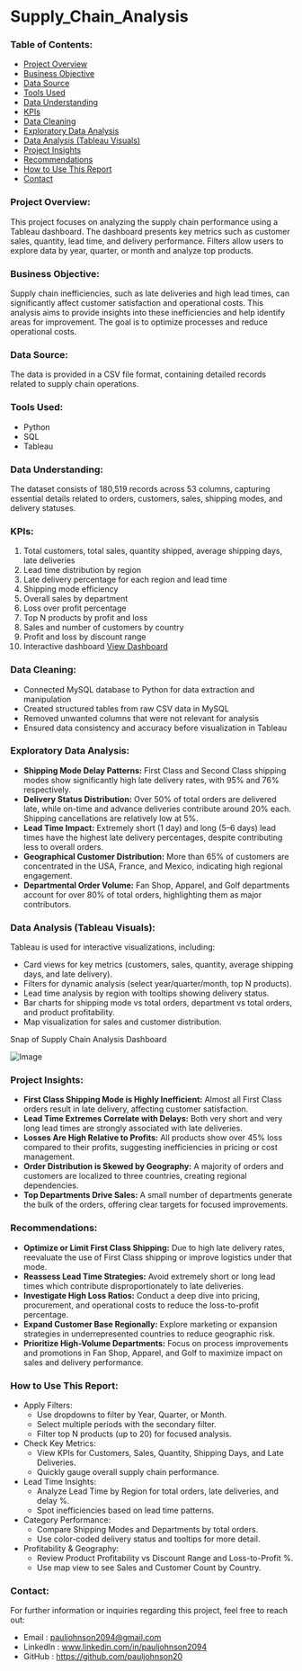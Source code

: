 # Supply_Chain_Analysis

### Table of Contents:
- [Project Overview](#project-overview)
- [Business Objective](#business-objective)
- [Data Source](#data-source)
- [Tools Used](#tools-used)
- [Data Understanding](#data-understanding)
- [KPIs](#kpis)
- [Data Cleaning](#data-cleaning)
- [Exploratory Data Analysis](#exploratory-data-analysis)
- [Data Analysis (Tableau Visuals)](#data-analysis-tableau-visuals)
- [Project Insights](#project-insights)
- [Recommendations](#recommendations)
- [How to Use This Report](#how-to-use-this-report)
- [Contact](#contact)

### Project Overview:
This project focuses on analyzing the supply chain performance using a Tableau dashboard. The dashboard presents key metrics such as customer sales, quantity, lead time, and delivery performance. Filters allow users to explore data by year, quarter, or month and analyze top products.

### Business Objective:
Supply chain inefficiencies, such as late deliveries and high lead times, can significantly affect customer satisfaction and operational costs. This analysis aims to provide insights into these inefficiencies and help identify areas for improvement. The goal is to optimize processes and reduce operational costs.

### Data Source:
The data is provided in a CSV file format, containing detailed records related to supply chain operations.

### Tools Used:
  - Python
  - SQL
  - Tableau

### Data Understanding:
The dataset consists of 180,519 records across 53 columns, capturing essential details related to orders, customers, sales, shipping modes, and delivery statuses.

### KPIs:
  1. Total customers, total sales, quantity shipped, average shipping days, late deliveries
  2. Lead time distribution by region
  3. Late delivery percentage for each region and lead time
  4. Shipping mode efficiency
  5. Overall sales by department
  6. Loss over profit percentage
  7. Top N products by profit and loss
  8. Sales and number of customers by country
  9. Profit and loss by discount range
  10. Interactive dashboard [View Dashboard](https://github.com/user-attachments/assets/f1c5f4e0-28ee-4adc-83a5-512b4bbf6e6c)

### Data Cleaning:
  - Connected MySQL database to Python for data extraction and manipulation
  - Created structured tables from raw CSV data in MySQL
  - Removed unwanted columns that were not relevant for analysis
  - Ensured data consistency and accuracy before visualization in Tableau

### Exploratory Data Analysis:
  - **Shipping Mode Delay Patterns:** First Class and Second Class shipping modes show significantly high late delivery rates, with 95% and 76% respectively.
  - **Delivery Status Distribution:** Over 50% of total orders are delivered late, while on-time and advance deliveries contribute around 20% each. Shipping cancellations are relatively low at 5%.
  - **Lead Time Impact:** Extremely short (1 day) and long (5–6 days) lead times have the highest late delivery percentages, despite contributing less to overall orders.
  - **Geographical Customer Distribution:** More than 65% of customers are concentrated in the USA, France, and Mexico, indicating high regional engagement.
  - **Departmental Order Volume:** Fan Shop, Apparel, and Golf departments account for over 80% of total orders, highlighting them as major contributors.

### Data Analysis (Tableau Visuals):
Tableau is used for interactive visualizations, including:
  - Card views for key metrics (customers, sales, quantity, average shipping days, and late delivery).
  - Filters for dynamic analysis (select year/quarter/month, top N products).
  - Lead time analysis by region with tooltips showing delivery status.
  - Bar charts for shipping mode vs total orders, department vs total orders, and product profitability.
  - Map visualization for sales and customer distribution.

Snap of Supply Chain Analysis Dashboard

![Image](https://github.com/user-attachments/assets/f1c5f4e0-28ee-4adc-83a5-512b4bbf6e6c)

### Project Insights:
  - **First Class Shipping Mode is Highly Inefficient:** Almost all First Class orders result in late delivery, affecting customer satisfaction.
  - **Lead Time Extremes Correlate with Delays:** Both very short and very long lead times are strongly associated with late deliveries.
  - **Losses Are High Relative to Profits:** All products show over 45% loss compared to their profits, suggesting inefficiencies in pricing or cost management.
  - **Order Distribution is Skewed by Geography:** A majority of orders and customers are localized to three countries, creating regional dependencies.
  - **Top Departments Drive Sales:** A small number of departments generate the bulk of the orders, offering clear targets for focused improvements.

### Recommendations:
  - **Optimize or Limit First Class Shipping:** Due to high late delivery rates, reevaluate the use of First Class shipping or improve logistics under that mode.
  - **Reassess Lead Time Strategies:** Avoid extremely short or long lead times which contribute disproportionately to late deliveries.
  - **Investigate High Loss Ratios:** Conduct a deep dive into pricing, procurement, and operational costs to reduce the loss-to-profit percentage.
  - **Expand Customer Base Regionally:** Explore marketing or expansion strategies in underrepresented countries to reduce geographic risk.
  - **Prioritize High-Volume Departments:** Focus on process improvements and promotions in Fan Shop, Apparel, and Golf to maximize impact on sales and delivery performance.

### How to Use This Report:
  - Apply Filters:
      - Use dropdowns to filter by Year, Quarter, or Month.
      - Select multiple periods with the secondary filter.
      - Filter top N products (up to 20) for focused analysis.
  - Check Key Metrics:
      - View KPIs for Customers, Sales, Quantity, Shipping Days, and Late Deliveries.
      - Quickly gauge overall supply chain performance.
  - Lead Time Insights:
      - Analyze Lead Time by Region for total orders, late deliveries, and delay %.
      - Spot inefficiencies based on lead time patterns.
  - Category Performance:
      - Compare Shipping Modes and Departments by total orders.
      - Use color-coded delivery status and tooltips for more detail.
  - Profitability & Geography:
      - Review Product Profitability vs Discount Range and Loss-to-Profit %.
      - Use map view to see Sales and Customer Count by Country.

### Contact:
For further information or inquiries regarding this project, feel free to reach out:
  - Email     : pauljohnson2094@gmail.com
  - LinkedIn  : www.linkedin.com/in/pauljohnson2094
  - GitHub    : https://github.com/pauljohnson20
